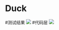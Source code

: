 # Duck
#测试结果
![](http://ww4.sinaimg.cn/mw690/006tMMIvgw1f4k6p6ty1lj30gn09l0tv.jpg)
#代码层
![](http://ww4.sinaimg.cn/mw690/006tMMIvgw1f4k6p7msqij30v40e0gqr.jpg)
